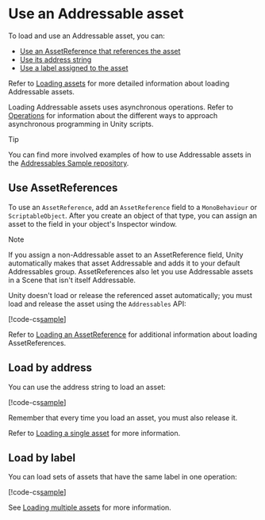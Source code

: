 # Use an Addressable asset

To load and use an Addressable asset, you can:

* [Use an AssetReference that references the asset](#use-assetreferences)
* [Use its address string](#load-by-address)
* [Use a label assigned to the asset](#load-by-address)

Refer to [Loading assets](xref:addressables-api-load-asset-async) for more detailed information about loading Addressable assets.

Loading Addressable assets uses asynchronous operations. Refer to [Operations](xref:addressables-async-operation-handling) for information about the different ways to approach asynchronous programming in Unity scripts.

> [!TIP]
> You can find more involved examples of how to use Addressable assets in the [Addressables Sample repository](https://github.com/Unity-Technologies/Addressables-Sample).

## Use AssetReferences

To use an `AssetReference`, add an `AssetReference` field to a `MonoBehaviour` or `ScriptableObject`. After you create an object of that type, you can assign an asset to the field in your object's Inspector window.

> [!NOTE]
> If you assign a non-Addressable asset to an AssetReference field, Unity automatically makes that asset Addressable and adds it to your default Addressables group. AssetReferences also let you use Addressable assets in a Scene that isn't itself Addressable.

Unity doesn't load or release the referenced asset automatically; you must load and release the asset using the `Addressables` API:

[!code-cs[sample](../Tests/Editor/DocExampleCode/LoadWithReference.cs#doc_LoadWithReference)]

Refer to [Loading an AssetReference](xref:addressables-loading-asset-reference) for additional information about loading AssetReferences.

## Load by address

You can use the address string to load an asset:

[!code-cs[sample](../Tests/Editor/DocExampleCode/LoadWithAddress.cs#doc_LoadWithAddress)]


Remember that every time you load an asset, you must also release it.

Refer to [Loading a single asset](load-assets.md#load-a-single-asset) for more information.

## Load by label

You can load sets of assets that have the same label in one operation:

[!code-cs[sample](../Tests/Editor/DocExampleCode/LoadWithLabels.cs#doc_LoadWithLabels)]

See [Loading multiple assets](load-assets.md#load-multiple-assets) for more information.
